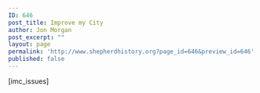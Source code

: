```yaml
---
ID: 646
post_title: Improve my City
author: Jon Morgan
post_excerpt: ""
layout: page
permalink: 'http://www.shepherdhistory.org?page_id=646&preview_id=646'
published: false
---
```

[imc_issues]